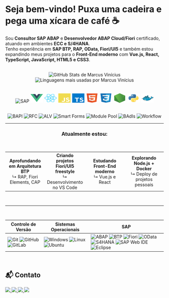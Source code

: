 # Seja bem-vindo! Puxa uma cadeira e pega uma xícara de café ☕

Sou **Consultor SAP ABAP** e **Desenvolvedor ABAP Cloud/Fiori** certificado, atuando em ambientes **ECC e S/4HANA**.  
Tenho experiência em **SAP BTP, RAP, OData, Fiori/UI5** e também estou expandindo meus projetos para o **Front-End moderno** com **Vue.js, React, TypeScript, JavaScript, HTML5 e CSS3**.  

<br>

<!-- Stats -->
<div align="center">
  <img width="49%" height="180em" alt="GitHub Stats de Marcus Vinícius" src="https://github-readme-stats.vercel.app/api?username=mvmaciell&show_icons=true&theme=tokyonight&hide_border=true&v=3" />
  <img width="41%" height="180em"alt="Linguagens mais usadas por Marcus Vinícius" src="https://github-readme-stats.vercel.app/api/top-langs/?username=mvmaciell&layout=compact&langs_count=7&theme=tokyonight&hide_border=true&custom_title=Linguagens%20mais%20usadas&v=3" />
</div>

<br>

<!-- Ícones centralizados abaixo dos stats -->
<div align="center"><br>
  <!-- SAP -->
  <img alt="SAP" height="30" width="40" src="https://img.icons8.com/color/48/sap.png" />

  <!-- Front-End -->
  <img alt="Vue.js"      height="30" width="40" src="https://raw.githubusercontent.com/devicons/devicon/master/icons/vuejs/vuejs-original.svg">
  <img alt="React"       height="30" width="40" src="https://raw.githubusercontent.com/devicons/devicon/master/icons/react/react-original.svg">
  <img alt="JavaScript"  height="30" width="40" src="https://raw.githubusercontent.com/devicons/devicon/master/icons/javascript/javascript-plain.svg">
  <img alt="TypeScript"  height="30" width="40" src="https://raw.githubusercontent.com/devicons/devicon/master/icons/typescript/typescript-plain.svg">
  <img alt="HTML5"       height="30" width="40" src="https://raw.githubusercontent.com/devicons/devicon/master/icons/html5/html5-original.svg">
  <img alt="CSS3"        height="30" width="40" src="https://raw.githubusercontent.com/devicons/devicon/master/icons/css3/css3-original.svg">

  <!-- Backend / Suporte -->
  <img alt="Node.js"     height="30" width="40" src="https://raw.githubusercontent.com/devicons/devicon/master/icons/nodejs/nodejs-original.svg">
  <img alt="Python"      height="30" width="40" src="https://raw.githubusercontent.com/devicons/devicon/master/icons/python/python-original.svg">
  <img alt="Docker"      height="30" width="40" src="https://raw.githubusercontent.com/devicons/devicon/master/icons/docker/docker-original.svg">
</div>

<br>

<div align="center">

![BAPI](https://img.shields.io/badge/-BAPI-001A5E?style=for-the-badge&logo=sap&logoColor=white)
![RFC](https://img.shields.io/badge/-RFC-001A5E?style=for-the-badge&logo=sap&logoColor=white)
![ALV](https://img.shields.io/badge/-ALV-001A5E?style=for-the-badge&logo=sap&logoColor=white)
![Smart Forms](https://img.shields.io/badge/-Smart%20Forms-001A5E?style=for-the-badge&logo=sap&logoColor=white)
![Module Pool](https://img.shields.io/badge/-Module%20Pool-001A5E?style=for-the-badge&logo=sap&logoColor=white)
![BAdIs](https://img.shields.io/badge/-BAdIs-001A5E?style=for-the-badge&logo=sap&logoColor=white)
![Workflow](https://img.shields.io/badge/-WorkFlow-001A5E?style=for-the-badge&logo=sap&logoColor=white)

</div>

---

<h3 align="center"> Atualmente estou:</h3>

<br>

<table>
  <tr>
    <td align="center" width="25%">
       <b>Aprofundando em Arquitetura BTP</b><br>
      ↳ RAP, Fiori Elements, CAP
    </td>
    <td align="center" width="25%">
       <b>Criando projetos Fiori/UI5 freestyle</b><br>
      ↳ Desenvolvimento no VS Code
    </td>
    <td align="center" width="25%">
       <b>Estudando Front-End moderno</b><br>
      ↳ Vue.js e React
    </td>
    <td align="center" width="25%">
       <b>Explorando Node.js + Docker</b><br>
      ↳ Deploy de projetos pessoais
    </td>
  </tr>
</table>

<br>

---

<br>

| Controle de Versão | Sistemas Operacionais | SAP  |
|--------------------|-----------------------|-------------------|
| ![Git](https://img.shields.io/badge/-Git-F05032?style=for-the-badge&logo=git&logoColor=white) ![GitHub](https://img.shields.io/badge/-GitHub-181717?style=for-the-badge&logo=github&logoColor=white) ![GitLab](https://img.shields.io/badge/-GitLab-FC6D26?style=for-the-badge&logo=gitlab&logoColor=white) | ![Windows](https://img.shields.io/badge/-Windows-0078D6?style=for-the-badge&logo=windows&logoColor=white) ![Linux](https://img.shields.io/badge/-Linux-FCC624?style=for-the-badge&logo=linux&logoColor=black) ![Ubuntu](https://img.shields.io/badge/-Ubuntu-E95420?style=for-the-badge&logo=ubuntu&logoColor=white) | ![ABAP](https://img.shields.io/badge/-sapgui-0FAAFF?style=for-the-badge&logo=sap&logoColor=white) ![BTP](https://img.shields.io/badge/-SAP%20BTP-001A5E?style=for-the-badge&logo=sap&logoColor=white) ![Fiori](https://img.shields.io/badge/-Fiori-009FDA?style=for-the-badge&logo=sap&logoColor=white) ![OData](https://img.shields.io/badge/-OData-5C2D91?style=for-the-badge&logo=odata&logoColor=white) ![S4HANA](https://img.shields.io/badge/-SAP%20S%2F4HANA-008FD3?style=for-the-badge&logo=sap&logoColor=white) ![SAP Web IDE](https://img.shields.io/badge/-SAP%20Web%20IDE-0FAAFF?style=for-the-badge&logo=sap&logoColor=white) ![Eclipse](https://img.shields.io/badge/-Eclipse-2C2255?style=for-the-badge&logo=eclipseide&logoColor=white)|

<br>

## 📬 Contato
<div>
  <a href="https://www.linkedin.com/in/mvmaciel/" target="_blank">
    <img src="https://img.shields.io/badge/-LinkedIn-%230077B5?style=for-the-badge&logo=linkedin&logoColor=white">
  </a> 
  <a href="mailto:mvini.maciell@gmail.com">
    <img src="https://img.shields.io/badge/-Gmail-%23333?style=for-the-badge&logo=gmail&logoColor=white">
  </a>
  <a href="https://wa.me/5527999511133" target="_blank">
    <img src="https://img.shields.io/badge/-WhatsApp-25D366?style=for-the-badge&logo=whatsapp&logoColor=white">
  </a>
    <a href="https://www.instagram.com/mvmaciell/" target="_blank">
    <img src="https://img.shields.io/badge/-Instagram-%23E4405F?style=for-the-badge&logo=instagram&logoColor=white">
  </a>
</div>
